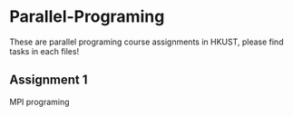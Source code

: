 # Parallel-Programing
These are parallel programing course assignments in HKUST, please find tasks in each files!
## Assignment 1
MPI programing
